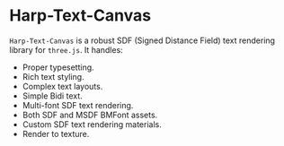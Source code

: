 # Harp-Text-Canvas

`Harp-Text-Canvas` is a robust SDF (Signed Distance Field) text rendering library for `three.js`. It
handles:
  * Proper typesetting.
  * Rich text styling.
  * Complex text layouts.
  * Simple Bidi text.
  * Multi-font SDF text rendering.
  * Both SDF and MSDF BMFont assets.
  * Custom SDF text rendering materials.
  * Render to texture.
